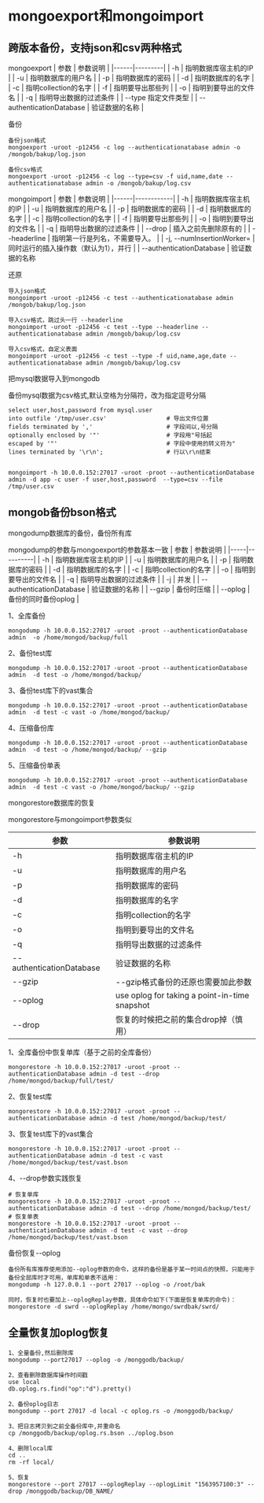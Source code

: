mongoexport和mongoimport
===

跨版本备份，支持json和csv两种格式
---
mongoexport 
| 参数 | 参数说明 |
|------|---------|
| -h | 指明数据库宿主机的IP |
| -u | 指明数据库的用户名 |
| -p | 指明数据库的密码 |
| -d | 指明数据库的名字 |
| -c | 指明collection的名字 |
| -f | 指明要导出那些列 |
| -o | 指明到要导出的文件名 |
| -q | 指明导出数据的过滤条件 |
| --type  指定文件类型 |
| --authenticationDatabase | 验证数据的名称 |

备份
```
备份json格式
mongoexport -uroot -p12456 -c log --authenticationatabase admin -o /mongob/bakup/log.json

备份csv格式
mongoexport -uroot -p12456 -c log --type=csv -f uid,name,date --authenticationatabase admin -o /mongob/bakup/log.csv
```

mongoimport
| 参数 | 参数说明 |
|------|------------|
| -h | 指明数据库宿主机的IP |
| -u | 指明数据库的用户名 |
| -p | 指明数据库的密码 |
| -d | 指明数据库的名字 |
| -c | 指明collection的名字 |
| -f | 指明要导出那些列 |
| -o | 指明到要导出的文件名 |
| -q | 指明导出数据的过滤条件 |
| --drop | 插入之前先删除原有的 |
| --headerline | 指明第一行是列名，不需要导入。 |
| -j, --numInsertionWorker=<number> | 同时运行的插入操作数（默认为1），并行 |
| --authenticationDatabase | 验证数据的名称


还原
```
导入json格式
mongoimport -uroot -p12456 -c test --authenticationatabase admin /mongob/bakup/log.json

导入csv格式，跳过头一行 --headerline
mongoimport -uroot -p12456 -c test --type --headerline --authenticationatabase admin /mongob/bakup/log.csv

导入csv格式，自定义表面
mongoimport -uroot -p12456 -c test --type -f uid,name,age,date --authenticationatabase admin /mongob/bakup/log.csv
```


把mysql数据导入到mongodb

备份mysql数据为csv格式,默认空格为分隔符，改为指定逗号分隔
```
select user,host,password from mysql.user
into outfile '/tmp/user.csv'                 # 导出文件位置
fields terminated by ','                     # 字段间以,号分隔
optionally enclosed by '"'                   # 字段用"号括起
escaped by '"'                               # 字段中使用的转义符为"
lines terminated by '\r\n';                  # 行以\r\n结束


mongoimport -h 10.0.0.152:27017 -uroot -proot --authenticationDatabase admin -d app -c user -f user,host,password  --type=csv --file /tmp/user.csv
```



mongob备份bson格式
---
mongodump数据库的备份，备份所有库 

mongodump的参数与mongoexport的参数基本一致
| 参数 | 参数说明 |
|-----|----------|
| -h | 指明数据库宿主机的IP |
| -u | 指明数据库的用户名 |
| -p | 指明数据库的密码 |
| -d | 指明数据库的名字 |
| -c | 指明collection的名字 |
| -o | 指明到要导出的文件名 |
| -q | 指明导出数据的过滤条件 |
| -j | 并发 |
| --authenticationDatabase | 验证数据的名称 |
| --gzip | 备份时压缩 |
| --oplog | 备份的同时备份oplog |


1、全库备份
```
mongodump -h 10.0.0.152:27017 -uroot -proot --authenticationDatabase admin  -o /home/mongod/backup/full
```

2、备份test库
```
mongodump -h 10.0.0.152:27017 -uroot -proot --authenticationDatabase admin  -d test -o /home/mongod/backup/
```

3、备份test库下的vast集合
```
mongodump -h 10.0.0.152:27017 -uroot -proot --authenticationDatabase admin  -d test -c vast -o /home/mongod/backup/
```

4、压缩备份库
```
mongodump -h 10.0.0.152:27017 -uroot -proot --authenticationDatabase admin  -d test -o /home/mongod/backup/ --gzip
```

5、压缩备份单表
```
mongodump -h 10.0.0.152:27017 -uroot -proot --authenticationDatabase admin  -d test -c vast -o /home/mongod/backup/ --gzip
```


mongorestore数据库的恢复

mongorestore与mongoimport参数类似 

| 参数 | 参数说明 |
|------|---------|
| -h | 指明数据库宿主机的IP |
| -u | 指明数据库的用户名 |
| -p | 指明数据库的密码 |
| -d | 指明数据库的名字 |
| -c | 指明collection的名字 |
| -o | 指明到要导出的文件名 |
| -q | 指明导出数据的过滤条件 |
| --authenticationDatabase | 验证数据的名称 |
| --gzip | --gzip格式备份的还原也需要加此参数 |
| --oplog | use oplog for taking a point-in-time snapshot |
| --drop | 恢复的时候把之前的集合drop掉（慎用） |

1、全库备份中恢复单库（基于之前的全库备份）
```
mongorestore -h 10.0.0.152:27017 -uroot -proot --authenticationDatabase admin -d test --drop  /home/mongod/backup/full/test/
```

2、恢复test库
```
mongorestore -h 10.0.0.152:27017 -uroot -proot --authenticationDatabase admin -d test /home/mongod/backup/test/
```

3、恢复test库下的vast集合
```
mongorestore -h 10.0.0.152:27017 -uroot -proot --authenticationDatabase admin -d test -c vast /home/mongod/backup/test/vast.bson
```

4、--drop参数实践恢复
```
# 恢复单库
mongorestore -h 10.0.0.152:27017 -uroot -proot --authenticationDatabase admin -d test --drop /home/mongod/backup/test/
# 恢复单表
mongorestore -h 10.0.0.152:27017 -uroot -proot --authenticationDatabase admin -d test -c vast --drop /home/mongod/backup/test/vast.bson
```

备份恢复--oplog
```
备份所有库推荐使用添加--oplog参数的命令，这样的备份是基于某一时间点的快照，只能用于备份全部库时才可用，单库和单表不适用：
mongodump -h 127.0.0.1 --port 27017 --oplog -o /root/bak 

同时，恢复时也要加上--oplogReplay参数，具体命令如下(下面是恢复单库的命令)：
mongorestore -d swrd --oplogReplay /home/mongo/swrdbak/swrd/
```


全量恢复加oplog恢复
---

```
1、全量备份,然后删除库
mongodump --port27017 --oplog -o /monggodb/backup/

2、查看删除数据库操作时间戳
use local
db.oplog.rs.find("op":"d").pretty()

2、备份oplog日志
mongodump --port 27017 -d local -c oplog.rs -o /monggodb/backup/

3、把日志拷贝到之前全备份库中,并重命名
cp /monggodb/backup/oplog.rs.bson ../oplog.bson

4、删除local库
cd ..
rm -rf local/

5、恢复
mongorestore --port 27017 --oplogReplay --oplogLimit "1563957100:3" --drop /monggodb/backup/DB_NAME/
```








